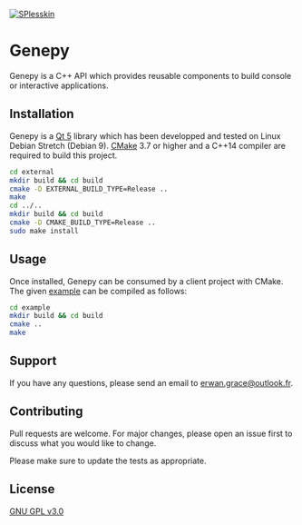 [![SPlesskin](https://circleci.com/gh/SPlesskin/genepy.svg?style=svg)](https://circleci.com/gh/SPlesskin/genepy)

# Genepy

Genepy is a C++ API which provides reusable components to build console or interactive applications.

## Installation

Genepy is a [Qt 5](https://www.qt.io/) library which has been developped and tested on Linux Debian
Stretch (Debian 9). [CMake](https://cmake.org/) 3.7 or higher and a C++14 compiler are required to
build this project.

```bash
cd external
mkdir build && cd build
cmake -D EXTERNAL_BUILD_TYPE=Release ..
make
cd ../..
mkdir build && cd build
cmake -D CMAKE_BUILD_TYPE=Release ..
sudo make install
```

## Usage

Once installed, Genepy can be consumed by a client project with CMake. The given [example](example)
can be compiled as follows:

```bash
cd example
mkdir build && cd build
cmake ..
make
```

## Support

If you have any questions, please send an email to <erwan.grace@outlook.fr>.

## Contributing

Pull requests are welcome. For major changes, please open an issue first to discuss what you would
like to change.

Please make sure to update the tests as appropriate.

## License

[GNU GPL v3.0](https://choosealicense.com/licenses/gpl-3.0/)
